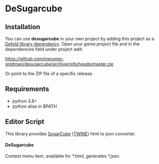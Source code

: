 # DeSugarcube

## Installation
You can use **desugarcube** in your own project by adding this project as a [Defold library dependency](https://defold.com/manuals/libraries). Open your _game.project_ file and in the dependencies field under project add:

https://github.com/merunes-goldman/desugarcube/archive/refs/heads/master.zip

Or point to the ZIP file of a specific release.

## Requirements
- python 3.8+
- python alias in $PATH

## Editor Script
This library provides [SugarCube](http://www.motoslave.net/sugarcube/2/) ([TWINE](https://twinery.org/2/)) html to json converter.

#### DeSugarcube
Context menu item, available for _*.html_, generates _*.json_.

